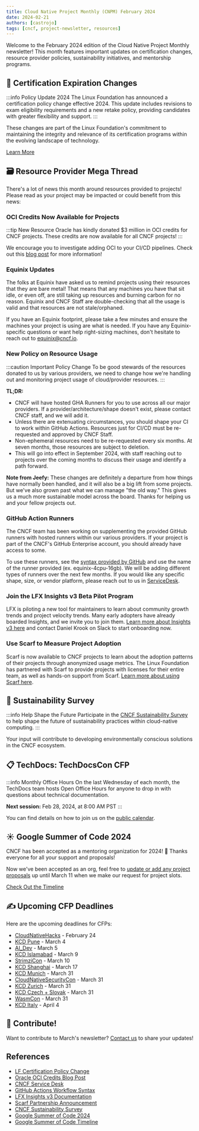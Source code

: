 ```yaml
---
title: Cloud Native Project Monthly (CNPM) February 2024
date: 2024-02-21
authors: [castrojo]
tags: [cncf, project-newsletter, resources]
---
```


Welcome to the February 2024 edition of the Cloud Native Project Monthly newsletter! This month features important updates on certification changes, resource provider policies, sustainability initiatives, and mentorship programs.

<!-- truncate -->

## 📝 Certification Expiration Changes

:::info Policy Update 2024
The Linux Foundation has announced a certification policy change effective 2024. This update includes revisions to exam eligibility requirements and a new retake policy, providing candidates with greater flexibility and support.
:::

These changes are part of the Linux Foundation's commitment to maintaining the integrity and relevance of its certification programs within the evolving landscape of technology.

[Learn More](https://training.linuxfoundation.org/certification-policy-change-2024/)

## 🗃️ Resource Provider Mega Thread

There's a lot of news this month around resources provided to projects! Please read as your project may be impacted or could benefit from this news:

### OCI Credits Now Available for Projects

:::tip New Resource
Oracle has kindly donated $3 million in OCI credits for CNCF projects. These credits are now available for all CNCF projects!
:::

We encourage you to investigate adding OCI to your CI/CD pipelines. Check out this [blog post](https://www.cncf.io/blog/2024/02/02/oracle-oci-credits-are-now-available-to-cncf-projects-here-is-what-you-need-to-know/) for more information!

### Equinix Updates

The folks at Equinix have asked us to remind projects using their resources that they are bare metal! That means that any machines you have that sit idle, or even off, are still taking up resources and burning carbon for no reason. Equinix and CNCF Staff are double-checking that all the usage is valid and that resources are not stale/orphaned.

If you have an Equinix footprint, please take a few minutes and ensure the machines your project is using are what is needed. If you have any Equinix-specific questions or want help right-sizing machines, don't hesitate to reach out to [equinix@cncf.io](mailto:equinix@cncf.io).

### New Policy on Resource Usage

:::caution Important Policy Change
To be good stewards of the resources donated to us by various providers, we need to change how we're handling out and monitoring project usage of cloud/provider resources.
:::

**TL;DR:**

- CNCF will have hosted GHA Runners for you to use across all our major providers. If a provider/architecture/shape doesn't exist, please contact CNCF staff, and we will add it.
- Unless there are extenuating circumstances, you should shape your CI to work within GitHub Actions. Resources just for CI/CD must be re-requested and approved by CNCF Staff.
- Non-ephemeral resources need to be re-requested every six months. At seven months, those resources are subject to deletion.
- This will go into effect in September 2024, with staff reaching out to projects over the coming months to discuss their usage and identify a path forward.

**Note from Jeefy:** These changes are definitely a departure from how things have normally been handled, and it will also be a big lift from some projects. But we've also grown past what we can manage "the old way." This gives us a much more sustainable model across the board. Thanks for helping us and your fellow projects out.

### GitHub Action Runners

The CNCF team has been working on supplementing the provided GitHub runners with hosted runners within our various providers. If your project is part of the CNCF's GitHub Enterprise account, you should already have access to some.

To use these runners, see the [syntax provided by GitHub](https://docs.github.com/en/actions/using-workflows/workflow-syntax-for-github-actions#jobsjob_idruns-on) and use the name of the runner provided (ex. equinix-4cpu-16gb). We will be adding different types of runners over the next few months. If you would like any specific shape, size, or vendor platform, please reach out to us in [ServiceDesk](https://cncfservicedesk.atlassian.net/servicedesk/customer/portal/1).

### Join the LFX Insights v3 Beta Pilot Program

LFX is piloting a new tool for maintainers to learn about community growth trends and project velocity trends. Many early adopters have already boarded Insights, and we invite you to join them. [Learn more about Insights v3 here](https://docs.linuxfoundation.org/lfx/insights/v3-beta-version-current) and contact Daniel Krook on Slack to start onboarding now.

### Use Scarf to Measure Project Adoption

Scarf is now available to CNCF projects to learn about the adoption patterns of their projects through anonymized usage metrics. The Linux Foundation has partnered with Scarf to provide projects with licenses for their entire team, as well as hands-on support from Scarf. [Learn more about using Scarf here](https://about.scarf.sh/post/the-linux-foundation-is-partnering-with-scarf-for-oss-usage-analytics).

## 🔋 Sustainability Survey

:::info Help Shape the Future
Participate in the [CNCF Sustainability Survey](https://www.surveymonkey.com/r/YW5QK6D) to help shape the future of sustainability practices within cloud-native computing.
:::

Your input will contribute to developing environmentally conscious solutions in the CNCF ecosystem.

## 📋 TechDocs: TechDocsCon CFP

:::info Monthly Office Hours
On the last Wednesday of each month, the TechDocs team hosts Open Office Hours for anyone to drop in with questions about technical documentation.

**Next session:** Feb 28, 2024, at 8:00 AM PST
:::

You can find details on how to join us on the [public calendar](https://tockify.com/cncf.public.events/).

## ☀️ Google Summer of Code 2024

CNCF has been accepted as a mentoring organization for 2024! 🎉 Thanks everyone for all your support and proposals!

Now we've been accepted as an org, feel free to [update or add any project proposals](https://github.com/cncf/mentoring/blob/main/programs/summerofcode/2024.md) up until March 11 when we make our request for project slots.

[Check Out the Timeline](https://developers.google.com/open-source/gsoc/timeline)

## ✍️ Upcoming CFP Deadlines

Here are the upcoming deadlines for CFPs:

- [CloudNativeHacks](https://events.linuxfoundation.org/kubecon-cloudnativecon-europe/program/cloudnativehacks/) - February 24
- [KCD Pune](https://sessionize.com/kcd-pune-2024) - March 4
- [AI_Dev](https://events.linuxfoundation.org/ai-dev-europe/program/cfp/) - March 5
- [KCD Islamabad](https://sessionize.com/kubernetes-community-day-islamabad) - March 9
- [StrimziCon](https://sessionize.com/strimzicon-2024/) - March 10
- [KCD Shanghai](https://sessionize.com/kubernetes-community-day-islamabad) - March 17
- [KCD Munich](https://sessionize.com/kcd-munich-2024-cfp) - March 31
- [CloudNativeSecurityCon](https://events.linuxfoundation.org/cloudnativesecuritycon-north-america/program/cfp/) - March 31
- [KCD Zurich](https://sessionize.com/kcd-zurich-2024) - March 31
- [KCD Czech + Slovak](https://sessionize.com/kcd-czech-slovak-2024) - March 31
- [WasmCon](https://events.linuxfoundation.org/wasmcon/program/cfp/) - March 31
- [KCD Italy](https://sessionize.com/kcd-italy-2024) - April 4

## 🤝 Contribute!

Want to contribute to March's newsletter? [Contact us](mailto:projects@cncf.io) to share your updates!

## References

- [LF Certification Policy Change](https://training.linuxfoundation.org/certification-policy-change-2024/)
- [Oracle OCI Credits Blog Post](https://www.cncf.io/blog/2024/02/02/oracle-oci-credits-are-now-available-to-cncf-projects-here-is-what-you-need-to-know/)
- [CNCF Service Desk](https://cncfservicedesk.atlassian.net/servicedesk/customer/portal/1)
- [GitHub Actions Workflow Syntax](https://docs.github.com/en/actions/using-workflows/workflow-syntax-for-github-actions)
- [LFX Insights v3 Documentation](https://docs.linuxfoundation.org/lfx/insights/v3-beta-version-current)
- [Scarf Partnership Announcement](https://about.scarf.sh/post/the-linux-foundation-is-partnering-with-scarf-for-oss-usage-analytics)
- [CNCF Sustainability Survey](https://www.surveymonkey.com/r/YW5QK6D)
- [Google Summer of Code 2024](https://github.com/cncf/mentoring/blob/main/programs/summerofcode/2024.md)
- [Google Summer of Code Timeline](https://developers.google.com/open-source/gsoc/timeline)
